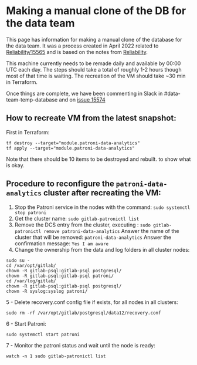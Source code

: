 # Making a manual clone of the DB for the data team

This page has information for making a manual clone of the database for the data team.
It was a process created in April 2022 related to [Reliability/15565](https://gitlab.com/gitlab-com/gl-infra/reliability/-/issues/15565)
and is based on the notes from [Reliability](https://gitlab.com/gitlab-com/gl-infra/reliability/-/issues/15574).

This machine currently needs to be remade daily and available by 00:00 UTC each day.
The steps should take a total of roughly 1-2 hours though most of that time is waiting.  The recreation of the VM should take ~30 min in Terraform.

Once things are complete, we have been commenting in Slack in #data-team-temp-database and on [issue 15574](https://gitlab.com/gitlab-com/gl-infra/reliability/-/issues/15574) 

## How to recreate VM from the latest snapshot:


First in Terraform:
```
tf destroy --target="module.patroni-data-analytics"
tf apply --target="module.patroni-data-analytics"
```

Note that there should be 10 items to be destroyed and rebuilt.
<sample output> to show what is okay.

## Procedure to reconfigure the `patroni-data-analytics` cluster after recreating the VM:

1. Stop the Patroni service in the nodes with the command: `sudo systemctl stop patroni`
2. Get the cluster name: `sudo gitlab-patronictl list`
3. Remove the DCS entry from the cluster, executing : `sudo gitlab-patronictl remove patroni-data-analytics`
Answer the name of the cluster that will be removed: `patroni-data-analytics`
Answer the confirmation message: `Yes I am aware`
4. Change the ownership from the data and log folders in all cluster nodes:
```
sudo su -
cd /var/opt/gitlab/
chown -R gitlab-psql:gitlab-psql postgresql/
chown -R gitlab-psql:gitlab-psql patroni/
cd /var/log/gitlab/
chown -R gitlab-psql:gitlab-psql postgresql/
chown -R syslog:syslog patroni/
```
5 - Delete recovery.conf config file if exists, for all nodes in all clusters:
```
sudo rm -rf /var/opt/gitlab/postgresql/data12/recovery.conf
```
6 - Start Patroni:
```
sudo systemctl start patroni
```
7 - Monitor the patroni status and wait until the node is ready:
```
watch -n 1 sudo gitlab-patronictl list
```
